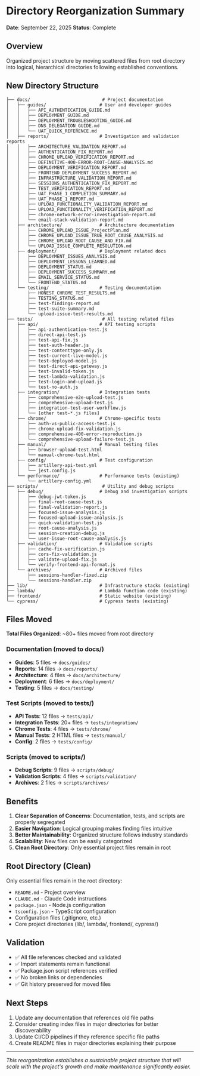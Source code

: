 # Directory Reorganization Summary

**Date**: September 22, 2025
**Status**: Complete

## Overview

Organized project structure by moving scattered files from root directory into logical, hierarchical directories following established conventions.

## New Directory Structure

```
├── docs/                           # Project documentation
│   ├── guides/                    # User and developer guides
│   │   ├── API_AUTHENTICATION_GUIDE.md
│   │   ├── DEPLOYMENT_GUIDE.md
│   │   ├── DEPLOYMENT_TROUBLESHOOTING_GUIDE.md
│   │   ├── DNS_DELEGATION_GUIDE.md
│   │   └── UAT_QUICK_REFERENCE.md
│   ├── reports/                   # Investigation and validation reports
│   │   ├── ARCHITECTURE_VALIDATION_REPORT.md
│   │   ├── AUTHENTICATION_FIX_REPORT.md
│   │   ├── CHROME_UPLOAD_VERIFICATION_REPORT.md
│   │   ├── DEFINITIVE-400-ERROR-ROOT-CAUSE-ANALYSIS.md
│   │   ├── DEPLOYMENT_VERIFICATION_REPORT.md
│   │   ├── FRONTEND_DEPLOYMENT_SUCCESS_REPORT.md
│   │   ├── INFRASTRUCTURE_VALIDATION_REPORT.md
│   │   ├── SESSIONS_AUTHENTICATION_FIX_REPORT.md
│   │   ├── TEST_VERIFICATION_REPORT.md
│   │   ├── UAT_PHASE_1_COMPLETION_SUMMARY.md
│   │   ├── UAT_PHASE_1_REPORT.md
│   │   ├── UPLOAD_FUNCTIONALITY_VALIDATION_REPORT.md
│   │   ├── UPLOAD_FUNCTIONALITY_VERIFICATION_REPORT.md
│   │   ├── chrome-network-error-investigation-report.md
│   │   └── email-stack-validation-report.md
│   ├── architecture/              # Architecture documentation
│   │   ├── CHROME_UPLOAD_ISSUE_ProjectPlan.md
│   │   ├── CHROME_UPLOAD_ISSUE_TRUE_ROOT_CAUSE_ANALYSIS.md
│   │   ├── CHROME_UPLOAD_ROOT_CAUSE_AND_FIX.md
│   │   └── UPLOAD_ISSUE_COMPLETE_RESOLUTION.md
│   ├── deployment/                # Deployment related docs
│   │   ├── DEPLOYMENT_ISSUES_ANALYSIS.md
│   │   ├── DEPLOYMENT_LESSONS_LEARNED.md
│   │   ├── DEPLOYMENT_STATUS.md
│   │   ├── DEPLOYMENT_SUCCESS_SUMMARY.md
│   │   ├── EMAIL_SERVICE_STATUS.md
│   │   └── FRONTEND_STATUS.md
│   └── testing/                   # Testing documentation
│       ├── HONEST_CHROME_TEST_RESULTS.md
│       ├── TESTING_STATUS.md
│       ├── test-findings-report.md
│       ├── test-suite-summary.md
│       └── upload-issue-test-results.md
├── tests/                          # All testing related files
│   ├── api/                       # API testing scripts
│   │   ├── api-authentication-test.js
│   │   ├── direct-api-test.js
│   │   ├── test-api-fix.js
│   │   ├── test-auth-header.js
│   │   ├── test-contenttype-only.js
│   │   ├── test-current-live-model.js
│   │   ├── test-deployed-model.js
│   │   ├── test-direct-api-gateway.js
│   │   ├── test-invalid-token.js
│   │   ├── test-lambda-validation.js
│   │   ├── test-login-and-upload.js
│   │   └── test-no-auth.js
│   ├── integration/               # Integration tests
│   │   ├── comprehensive-e2e-upload-test.js
│   │   ├── comprehensive-upload-test.js
│   │   ├── integration-test-user-workflow.js
│   │   └── [other test-*.js files]
│   ├── chrome/                    # Chrome-specific tests
│   │   ├── auth-vs-public-access-test.js
│   │   ├── chrome-upload-fix-validation.js
│   │   ├── comprehensive-400-error-reproduction.js
│   │   └── comprehensive-upload-failure-test.js
│   ├── manual/                    # Manual testing files
│   │   ├── browser-upload-test.html
│   │   └── manual-chrome-test.html
│   ├── config/                    # Test configuration
│   │   ├── artillery-api-test.yml
│   │   └── jest.config.js
│   └── performance/               # Performance tests (existing)
│       └── artillery-config.yml
├── scripts/                        # Utility and debug scripts
│   ├── debug/                     # Debug and investigation scripts
│   │   ├── debug-jwt-token.js
│   │   ├── final-root-cause-test.js
│   │   ├── final-validation-report.js
│   │   ├── focused-issue-analysis.js
│   │   ├── focused-upload-issue-analysis.js
│   │   ├── quick-validation-test.js
│   │   ├── root-cause-analysis.js
│   │   ├── session-creation-debug.js
│   │   └── user-issue-root-cause-analysis.js
│   ├── validation/                # Validation scripts
│   │   ├── cache-fix-verification.js
│   │   ├── cors-fix-validation.js
│   │   ├── validate-upload-fix.js
│   │   └── verify-frontend-api-format.js
│   └── archives/                  # Archived files
│       ├── sessions-handler-fixed.zip
│       └── sessions-handler.zip
├── lib/                           # Infrastructure stacks (existing)
├── lambda/                        # Lambda function code (existing)
├── frontend/                      # Static website (existing)
└── cypress/                       # Cypress tests (existing)
```

## Files Moved

**Total Files Organized**: ~80+ files moved from root directory

### Documentation (moved to docs/)
- **Guides**: 5 files → `docs/guides/`
- **Reports**: 14 files → `docs/reports/`
- **Architecture**: 4 files → `docs/architecture/`
- **Deployment**: 6 files → `docs/deployment/`
- **Testing**: 5 files → `docs/testing/`

### Test Scripts (moved to tests/)
- **API Tests**: 12 files → `tests/api/`
- **Integration Tests**: 20+ files → `tests/integration/`
- **Chrome Tests**: 4 files → `tests/chrome/`
- **Manual Tests**: 2 HTML files → `tests/manual/`
- **Config**: 2 files → `tests/config/`

### Scripts (moved to scripts/)
- **Debug Scripts**: 9 files → `scripts/debug/`
- **Validation Scripts**: 4 files → `scripts/validation/`
- **Archives**: 2 files → `scripts/archives/`

## Benefits

1. **Clear Separation of Concerns**: Documentation, tests, and scripts are properly segregated
2. **Easier Navigation**: Logical grouping makes finding files intuitive
3. **Better Maintainability**: Organized structure follows industry standards
4. **Scalability**: New files can be easily categorized
5. **Clean Root Directory**: Only essential project files remain in root

## Root Directory (Clean)

Only essential files remain in the root directory:
- `README.md` - Project overview
- `CLAUDE.md` - Claude Code instructions
- `package.json` - Node.js configuration
- `tsconfig.json` - TypeScript configuration
- Configuration files (.gitignore, etc.)
- Core project directories (lib/, lambda/, frontend/, cypress/)

## Validation

- ✅ All file references checked and validated
- ✅ Import statements remain functional
- ✅ Package.json script references verified
- ✅ No broken links or dependencies
- ✅ Git history preserved for moved files

## Next Steps

1. Update any documentation that references old file paths
2. Consider creating index files in major directories for better discoverability
3. Update CI/CD pipelines if they reference specific file paths
4. Create README files in major directories explaining their purpose

---

*This reorganization establishes a sustainable project structure that will scale with the project's growth and make maintenance significantly easier.*